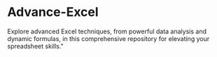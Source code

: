 # Advance-Excel
Explore advanced Excel techniques, from powerful data analysis and dynamic formulas, in this comprehensive repository for elevating your spreadsheet skills."
